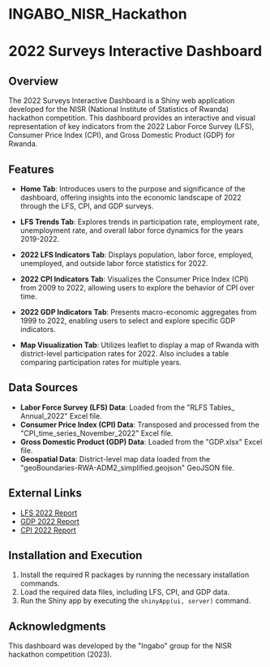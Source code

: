 # INGABO_NISR_Hackathon


# 2022 Surveys Interactive Dashboard

## Overview

The 2022 Surveys Interactive Dashboard is a Shiny web application developed for the NISR (National Institute of Statistics of Rwanda) hackathon competition. This dashboard provides an interactive and visual representation of key indicators from the 2022 Labor Force Survey (LFS), Consumer Price Index (CPI), and Gross Domestic Product (GDP) for Rwanda.

## Features

- **Home Tab**: Introduces users to the purpose and significance of the dashboard, offering insights into the economic landscape of 2022 through the LFS, CPI, and GDP surveys.

- **LFS Trends Tab**: Explores trends in participation rate, employment rate, unemployment rate, and overall labor force dynamics for the years 2019-2022.

- **2022 LFS Indicators Tab**: Displays population, labor force, employed, unemployed, and outside labor force statistics for 2022.

- **2022 CPI Indicators Tab**: Visualizes the Consumer Price Index (CPI) from 2009 to 2022, allowing users to explore the behavior of CPI over time.

- **2022 GDP Indicators Tab**: Presents macro-economic aggregates from 1999 to 2022, enabling users to select and explore specific GDP indicators.

- **Map Visualization Tab**: Utilizes leaflet to display a map of Rwanda with district-level participation rates for 2022. Also includes a table comparing participation rates for multiple years.

## Data Sources

- **Labor Force Survey (LFS) Data**: Loaded from the "RLFS Tables_ Annual_2022" Excel file.
- **Consumer Price Index (CPI) Data**: Transposed and processed from the "CPI_time_series_November_2022" Excel file.
- **Gross Domestic Product (GDP) Data**: Loaded from the "GDP.xlsx" Excel file.
- **Geospatial Data**: District-level map data loaded from the "geoBoundaries-RWA-ADM2_simplified.geojson" GeoJSON file.

## External Links

- [LFS 2022 Report](https://www.statistics.gov.rw/publication/1919)
- [GDP 2022 Report](https://www.statistics.gov.rw/publication/1914)
- [CPI 2022 Report](https://www.statistics.gov.rw/publication/1873)

## Installation and Execution

1. Install the required R packages by running the necessary installation commands.
2. Load the required data files, including LFS, CPI, and GDP data.
3. Run the Shiny app by executing the `shinyApp(ui, server)` command.

## Acknowledgments

This dashboard was developed by the "Ingabo" group for the NISR hackathon competition (2023).


